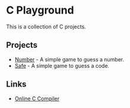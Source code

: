 # C Playground

This is a collection of C projects.

## Projects

- [Number](./number/) - A simple game to guess a number.
- [Safe](./safe/) - A simple game to guess a code.

## Links

- [Online C Compiler](https://www.tutorialspoint.com/compilers/online-c-compiler.htm)
